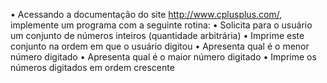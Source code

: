 • Acessando a documentação do site http://www.cplusplus.com/,
implemente um programa com a seguinte rotina:
  • Solicita para o usuário um conjunto de números inteiros
  (quantidade arbitrária)
  • Imprime este conjunto na ordem em que o usuário digitou
  • Apresenta qual é o menor número digitado
  • Apresenta qual é o maior número digitado
  • Imprime os números digitados em ordem crescente
